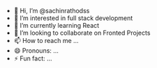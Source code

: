 - 👋 Hi, I’m @sachinrathodss
- 👀 I’m interested in full stack development
- 🌱 I’m currently learning React 
- 💞️ I’m looking to collaborate on Fronted Projects
- 📫 How to reach me ...
- 😄 Pronouns: ...
- ⚡ Fun fact: ...

<!---
sachinrathodss/sachinrathodss is a ✨ special ✨ repository because its `README.md` (this file) appears on your GitHub profile.
You can click the Preview link to take a look at your changes.
--->
